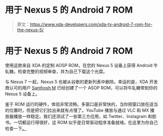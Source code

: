 # 用于 Nexus 5 的 Android 7 ROM

> 原文：<https://www.xda-developers.com/xda-tv-android-7-rom-for-the-nexus-5/>

# 用于 Nexus 5 的 Android 7 ROM

使用这款来自 XDA 的定制 AOSP ROM，在您的 Nexus 5 设备上获得 Android 牛轧糖。检查完整的视频审查，并为自己下载这个光盘。

与 Nexus 7 一起，Nexus 5 也被从谷歌的更新列表中删除。幸运的是，XDA 开发商认可的用户 [Santhosh M](http://forum.xda-developers.com/member.php?u=5480061) 已经创建了一个 ASOP ROM，可以将牛轧糖带到你的 Nexus 5 设备上。

鉴于 ROM 运行的硬件，体验非常流畅。多窗口是非常快的，当你把窗口放在适当的位置时，但是把它们拉出来就有点慢了。YouTube 播放与通过 VLC 和 MX 播放器播放一样稳定。我们还测试了一些第三方应用，如 Twitter、Instagram 和脸书。一切都运行得很好，这 ROM 似乎是日常驱动程序准备就绪。在这里为你自己检查一下[。](http://bit.ly/2bh6XcR)
